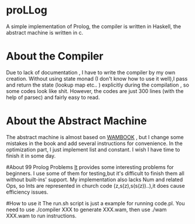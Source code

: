 # proLLog
A simple implementation of Prolog, the compiler is written in Haskell, the abstract machine is written in c.

# About the Compiler
Due to lack of documentation , I have to write the compiler by my own creation.  Without using state monad (I don't know how to use it well),I pass and return the state (lookup map etc.. ) explicitly during the compilation , so some
codes look like shit. However, the codes are just 300 lines (with the help of parsec) and fairly easy to read.

# About the Abstract Machine
The abstract machine is almost based on [WAMBOOK](http://wambook.sourceforge.net) , but I change some mistakes in the book and add several instructions for convenience. In the optimization part, I just implement list and constant. I
wish I have time to finish it in some day.

#About 99 Prolog Problems
[It](https://sites.google.com/site/prologsite/home) provides some interesting problems for beginners. I use some of them for testing,but it's difficult to finish them all without built-ins' support. My implementation also lacks Num and related Ops, so Ints are represented in church code (z,s(z),s(s(z))..),it does cause efficiency issues.

#How to use it
The run.sh script is just a example for running code.pl.
You need to use ./compiler XXX to generate XXX.wam, then use ./wam XXX.wam to run instructions.
